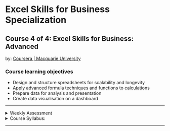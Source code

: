# Excel Skills for Business Specialization

## Course 4 of 4: Excel Skills for Business: Advanced<br>
by: <a href="https://www.coursera.org/learn/excel-advanced" target="_blank">Coursera | Macquarie University</a>

### Course learning objectives
* Design and structure spreadsheets for scalability and longevity
* Apply advanced formula techniques and functions to calculations
* Prepare data for analysis and presentation
* Create data visualisation on a dashboard

<hr>
<details>
<summary>Weekly Assessment</summary>
  <li><i>course in progress</i></li>
<!--
  <br>
  <li><a href="">Week 1</a></li>
  <li><a href="">Week 2</a></li>
  <li><a href="">Week 3</a></li>
  <li><a href="">Week 4</a></li>
  <li><a href="">Week 5</a></li>
  <li><a href="">Week 6</a></li>
-->
</details>

<details>
<summary>Course Syllabus:</summary>
<br>
<table border="1">
    <tr>
        <th>Week</th>
        <th>Syllabus</th>
        <th>Details</th>
    </tr>
    <tr>
        <td>1</td>
        <td>Spreadsheet Design and Structure</td>
        <td><li>Design flexible and auditable spreadsheets</li> <li>Build robust and transparent calculations</li> <li>Create self-documenting spreadsheets</li> <li>Use formatting to enhance functionality</li></td>
    </tr>
    <tr>
        <td>2</td>
        <td>Advanced Formula Techniques</td>
      <td><li>Apply structured references in formulas</li> <li>Explain the use of array formulas</li> <li>Build formulas with array functions</li> <li>Use array formulas in calculations</li></td>
    </tr>
    <tr>
        <td>3</td>
        <td>Data Cleaning and Preparation</td>
        <td><li>Fix dates with the help of functions</li> <li>Replace blanks with repeating values</li> <li>Remove unwanted spaces and characters from data</li></td>
    </tr>
    <tr>
        <td>4</td>
        <td>Finance Functions and Working with Dates</td>
        <td><li>Apply date formulas in calculations</li> <li>Use financial functions in calculations</li> <li>Create a loan schedule with financial functions</li> <li>Use depreciation functions</li></td>
    </tr>
    <tr>
        <td>5</td>
        <td>Advanced Lookup Functions</td>
        <td><li>Explain R1C1 and A1 referencing style</li> <li>Use INDIRECT and ADDRESS functions</li> <li>Create lookups using the OFFSET function</li> <li>Use INDEX for complex lookups</li></td>
    </tr>
    <tr>
        <td>6</td>
        <td>Building Professional Dashboards</td>
        <td><li>Design visual representation of data in dashboards</li> <li>Prepare data for visual representation</li> <li>Develop dynamic dashboard content</li> <li>Create interactive dashboard elements</li></td>
    </tr>
</table>
</details>
<hr>
